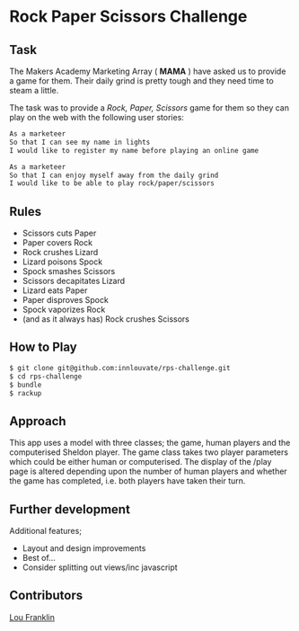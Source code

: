 Rock Paper Scissors Challenge
=================

Task
----
The Makers Academy Marketing Array ( **MAMA** ) have asked us to provide a game for them. Their daily grind is pretty tough and they need time to steam a little.

The task was to provide a _Rock, Paper, Scissors_ game for them so they can play on the web with the following user stories:

```sh
As a marketeer
So that I can see my name in lights
I would like to register my name before playing an online game

As a marketeer
So that I can enjoy myself away from the daily grind
I would like to be able to play rock/paper/scissors
```

Rules
------
- Scissors cuts Paper
- Paper covers Rock
- Rock crushes Lizard
- Lizard poisons Spock
- Spock smashes Scissors
- Scissors decapitates Lizard
- Lizard eats Paper
- Paper disproves Spock
- Spock vaporizes Rock
- (and as it always has) Rock crushes Scissors

How to Play
-----------
```sh
$ git clone git@github.com:innlouvate/rps-challenge.git
$ cd rps-challenge
$ bundle
$ rackup
```

Approach
---------
This app uses a model with three classes; the game, human players and the
computerised Sheldon player. The game class takes two player parameters which
could be either human or computerised. The display of the /play page is altered
depending upon the number of human players and whether the game has completed,
i.e. both players have taken their turn.

Further development
---------------------
Additional features;
- Layout and design improvements
- Best of...
- Consider splitting out views/inc javascript

Contributors
-------------
[Lou Franklin](https://github.com/innlouvate)
